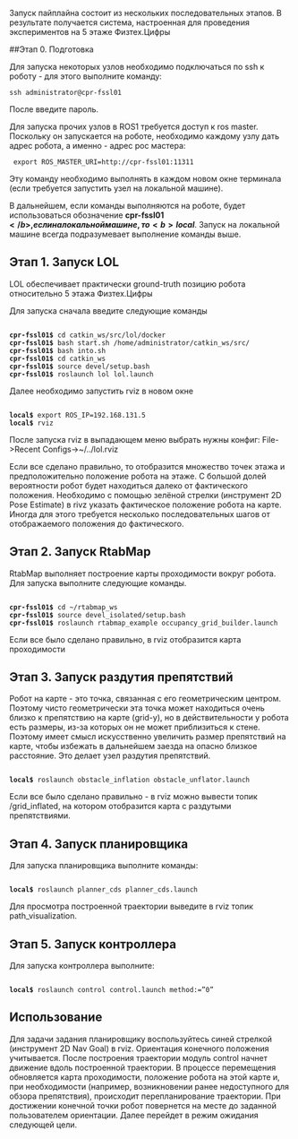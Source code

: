 Запуск пайплайна состоит из нескольких последовательных этапов. В результате получается система, настроенная для проведения экспериментов на 5 этаже Физтех.Цифры

##Этап 0. Подготовка

Для запуска некоторых узлов необходимо подключаться по ssh к роботу - для этого выполните команду:

<pre><code>ssh administrator@cpr-fssl01</code></pre>
После введите пароль.


Для запуска прочих узлов в ROS1 требуется доступ к ros master. Поскольку он запускается на роботе, необходимо каждому узлу дать адрес робота, а именно - адрес рос мастера:

<pre><code> export ROS_MASTER_URI=http://cpr-fssl01:11311 </code></pre>


Эту команду необходимо выполнять в каждом новом окне терминала (если требуется запустить узел на локальной машине).

В дальнейшем, если команды выполняются на роботе, будет использоваться обозначение <b>cpr-fssl01$</b>, если на локальной машине, то <b>local$</b>. Запуск на локальной машине всегда подразумевает выполнение команды выше.

## Этап 1. Запуск LOL

LOL обеспечивает практически ground-truth позицию робота относительно 5 этажа Физтех.Цифры

Для запуска сначала введите следующие команды

<pre><code>
<b>cpr-fssl01$</b> cd catkin_ws/src/lol/docker
<b>cpr-fssl01$</b> bash start.sh /home/administrator/catkin_ws/src/
<b>cpr-fssl01$</b> bash into.sh
<b>cpr-fssl01$</b> cd catkin_ws
<b>cpr-fssl01$</b> source devel/setup.bash
<b>cpr-fssl01$</b> roslaunch lol lol.launch
</code></pre>



Далее необходимо запустить rviz в новом окне

<pre><code>
<b>local$</b> export ROS_IP=192.168.131.5
<b>local$</b> rviz
</code></pre>



После запуска rviz в выпадающем меню выбрать нужны конфиг: File->Recent Configs->~/../lol.rviz

Если все сделано правильно, то отобразится множество точек этажа и предположительно положение робота на этаже. С большой долей вероятности робот будет находиться далеко от фактического положения. Необходимо с помощью зелёной стрелки (инструмент 2D Pose Estimate) в rivz указать фактическое положение робота на карте. Иногда для этого требуется несколько последовательных шагов от отображаемого положения до фактического. 

## Этап 2. Запуск RtabMap

RtabMap выполняет построение карты проходимости вокруг робота. Для запуска выполните следующие команды. 

<pre><code>
<b>cpr-fssl01$</b> cd ~/rtabmap_ws
<b>cpr-fssl01$</b> source devel_isolated/setup.bash
<b>cpr-fssl01$</b> roslaunch rtabmap_example occupancy_grid_builder.launch
</code></pre>


Если все было сделано правильно, в rviz отобразится карта проходимости


## Этап 3. Запуск раздутия препятствий

Робот на карте - это точка, связанная с его геометрическим центром. Поэтому чисто геометрически эта точка может находиться очень близко к препятствию на карте (grid-у), но в действительности у робота есть размеры, из-за которых он не может приблизиться к стене. Поэтому имеет смысл искусственно увеличить размер препятствий на карте, чтобы избежать в дальнейшем заезда на опасно близкое расстояние. Это делает узел раздутия препятствий.

<pre><code>
<b>local$</b> roslaunch obstacle_inflation obstacle_unflator.launch
</code></pre>


Если все было сделано правильно - в rviz можно вывести топик /grid_inflated, на котором отобразится карта с раздутыми препятствиями.
## Этап 4. Запуск планировщика

Для запуска планировщика выполните команды:

<pre><code>
<b>local$</b> roslaunch planner_cds planner_cds.launch
</code></pre>

Для просмотра построенной траектории выведите в rviz топик path_visualization.

## Этап 5. Запуск контроллера

Для запуска контроллера выполните:

<pre><code>
<b>local$</b> roslaunch control control.launch method:=”0”
</code></pre>

## Использование

Для задачи задания планировщику воспользуйтесь синей стрелкой (инструмент 2D Nav Goal) в rviz. Ориентация конечного положения учитывается. После построения траектории модуль control начнет движение вдоль построенной траектории. В процессе перемещения обновляется карта проходимости, положение робота на этой карте и, при необходимости (например, возникновении ранее недоступного для обзора препятствия), происходит перепланирование траектории. При достижении конечной точки робот повернется на месте до заданной пользователем ориентации. Далее перейдет в режим ожидания следующей цели.
